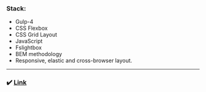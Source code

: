 ### Stack:
* Gulp-4
* CSS Flexbox
* CSS Grid Layout
* JavaScript
* Fslightbox
* BEM methodology
* Responsive, elastic and cross-browser layout.

---

### :heavy_check_mark: [Link](https://androfficial.github.io/v2)
